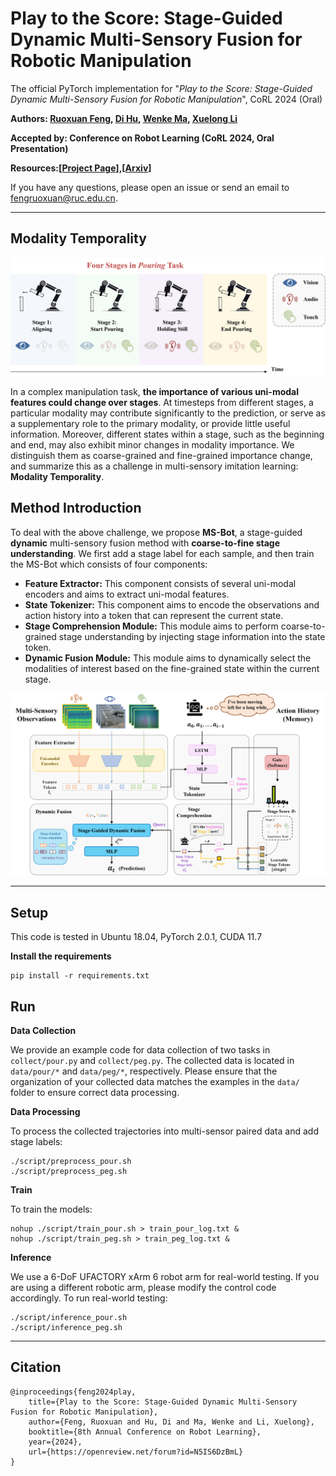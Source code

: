 # Play to the Score: Stage-Guided Dynamic Multi-Sensory Fusion for Robotic Manipulation

The official PyTorch implementation for "*Play to the Score: Stage-Guided Dynamic Multi-Sensory Fusion for Robotic Manipulation*", CoRL 2024 (Oral)

**Authors: [Ruoxuan Feng](https://scholar.google.com/citations?user=Ma0FKqYAAAAJ&hl=en&oi=ao), [Di Hu](https://dtaoo.github.io/), [Wenke Ma](https://github.com/HANDS-FREE), [Xuelong Li](https://scholar.google.com/citations?user=ahUibskAAAAJ&hl=en&oi=ao)**

**Accepted by: Conference on Robot Learning (CoRL 2024, Oral Presentation)**

**Resources:[[Project Page](https://gewu-lab.github.io/MS-Bot/)],[[Arxiv](https://arxiv.org/abs/2408.01366)]**

If you have any questions, please open an issue or send an email to [fengruoxuan@ruc.edu.cn](mailto:fengruoxuan@ruc.edu.cn).

------

## Modality Temporality

![](assest\temporality.png)

In a complex manipulation task, **the importance of various uni-modal features could change over stages**. At timesteps from different stages, a particular modality may contribute significantly to the prediction, or serve as a supplementary role to the primary modality, or provide little useful information. Moreover, different states within a stage, such as the beginning and end, may also exhibit minor changes in modality importance. We distinguish them as coarse-grained and fine-grained importance change, and summarize this as a challenge in multi-sensory imitation learning: **Modality Temporality**.

## Method Introduction

To deal with the above challenge, we propose **MS-Bot**, a stage-guided **dynamic** multi-sensory fusion method with **coarse-to-fine stage understanding**. We first add a stage label for each sample, and then train the MS-Bot which consists of four components:

- **Feature Extractor:** This component consists of several uni-modal encoders and aims to extract uni-modal features.
- **State Tokenizer:** This component aims to encode the observations and action history into a token that can represent the current state.
- **Stage Comprehension Module:** This module aims to perform coarse-to-grained stage understanding by injecting stage information into the state token.
- **Dynamic Fusion Module:** This module aims to dynamically select the modalities of interest based on the fine-grained state within the current stage.

![](assest\pipeline.png)

------

## Setup

This code is tested in Ubuntu 18.04, PyTorch 2.0.1, CUDA 11.7

**Install the requirements**

```
pip install -r requirements.txt
```

## Run

**Data Collection**

We provide an example code for data collection of two tasks in `collect/pour.py` and `collect/peg.py`. The collected data is located in `data/pour/*` and `data/peg/*`, respectively. Please ensure that the organization of your collected data matches the examples in the `data/` folder to ensure correct data processing.

**Data Processing**

To process the collected trajectories into multi-sensor paired data and add stage labels:

```
./script/preprocess_pour.sh
./script/preprocess_peg.sh
```

**Train**

To train the models:

```
nohup ./script/train_pour.sh > train_pour_log.txt &
nohup ./script/train_peg.sh > train_peg_log.txt &
```

**Inference**

We use a 6-DoF UFACTORY xArm 6 robot arm for real-world testing. If you are using a different robotic arm, please modify the control code accordingly. To run real-world testing:

```
./script/inference_pour.sh
./script/inference_peg.sh
```

------

## Citation

```
@inproceedings{feng2024play,
    title={Play to the Score: Stage-Guided Dynamic Multi-Sensory Fusion for Robotic Manipulation},
    author={Feng, Ruoxuan and Hu, Di and Ma, Wenke and Li, Xuelong},
    booktitle={8th Annual Conference on Robot Learning},
    year={2024},
    url={https://openreview.net/forum?id=N5IS6DzBmL}
}
```


